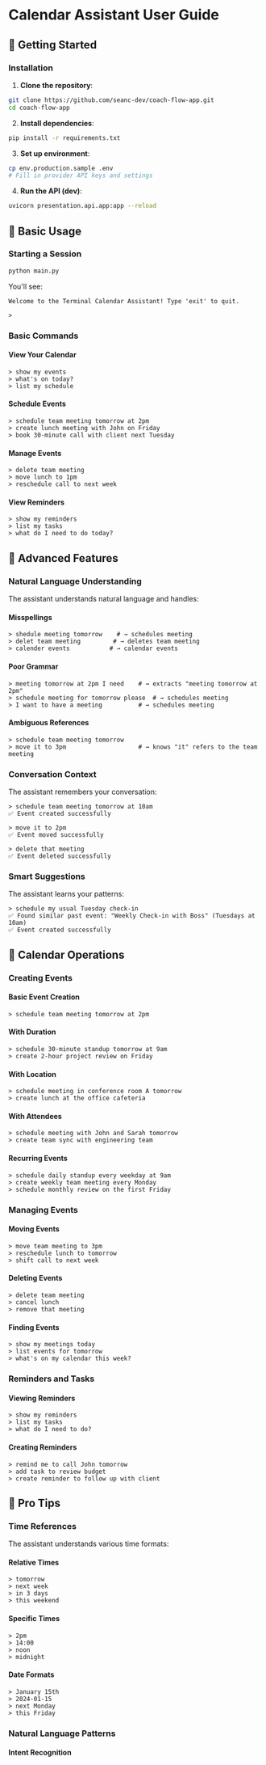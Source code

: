 # Calendar Assistant User Guide

## 🚀 Getting Started

### **Installation**

1. **Clone the repository**:

```bash
git clone https://github.com/seanc-dev/coach-flow-app.git
cd coach-flow-app
```

2. **Install dependencies**:

```bash
pip install -r requirements.txt
```

3. **Set up environment**:

```bash
cp env.production.sample .env
# Fill in provider API keys and settings
```

4. **Run the API (dev)**:

```bash
uvicorn presentation.api.app:app --reload
```

## 🎯 Basic Usage

### **Starting a Session**

```bash
python main.py
```

You'll see:

```
Welcome to the Terminal Calendar Assistant! Type 'exit' to quit.

>
```

### **Basic Commands**

#### **View Your Calendar**

```
> show my events
> what's on today?
> list my schedule
```

#### **Schedule Events**

```
> schedule team meeting tomorrow at 2pm
> create lunch meeting with John on Friday
> book 30-minute call with client next Tuesday
```

#### **Manage Events**

```
> delete team meeting
> move lunch to 1pm
> reschedule call to next week
```

#### **View Reminders**

```
> show my reminders
> list my tasks
> what do I need to do today?
```

## 🧠 Advanced Features

### **Natural Language Understanding**

The assistant understands natural language and handles:

#### **Misspellings**

```
> shedule meeting tomorrow    # → schedules meeting
> delet team meeting         # → deletes team meeting
> calender events           # → calendar events
```

#### **Poor Grammar**

```
> meeting tomorrow at 2pm I need    # → extracts "meeting tomorrow at 2pm"
> schedule meeting for tomorrow please  # → schedules meeting
> I want to have a meeting          # → schedules meeting
```

#### **Ambiguous References**

```
> schedule team meeting tomorrow
> move it to 3pm                    # → knows "it" refers to the team meeting
```

### **Conversation Context**

The assistant remembers your conversation:

```
> schedule team meeting tomorrow at 10am
✅ Event created successfully

> move it to 2pm
✅ Event moved successfully

> delete that meeting
✅ Event deleted successfully
```

### **Smart Suggestions**

The assistant learns your patterns:

```
> schedule my usual Tuesday check-in
✅ Found similar past event: "Weekly Check-in with Boss" (Tuesdays at 10am)
✅ Event created successfully
```

## 📅 Calendar Operations

### **Creating Events**

#### **Basic Event Creation**

```
> schedule team meeting tomorrow at 2pm
```

#### **With Duration**

```
> schedule 30-minute standup tomorrow at 9am
> create 2-hour project review on Friday
```

#### **With Location**

```
> schedule meeting in conference room A tomorrow
> create lunch at the office cafeteria
```

#### **With Attendees**

```
> schedule meeting with John and Sarah tomorrow
> create team sync with engineering team
```

#### **Recurring Events**

```
> schedule daily standup every weekday at 9am
> create weekly team meeting every Monday
> schedule monthly review on the first Friday
```

### **Managing Events**

#### **Moving Events**

```
> move team meeting to 3pm
> reschedule lunch to tomorrow
> shift call to next week
```

#### **Deleting Events**

```
> delete team meeting
> cancel lunch
> remove that meeting
```

#### **Finding Events**

```
> show my meetings today
> list events for tomorrow
> what's on my calendar this week?
```

### **Reminders and Tasks**

#### **Viewing Reminders**

```
> show my reminders
> list my tasks
> what do I need to do?
```

#### **Creating Reminders**

```
> remind me to call John tomorrow
> add task to review budget
> create reminder to follow up with client
```

## 🎯 Pro Tips

### **Time References**

The assistant understands various time formats:

#### **Relative Times**

```
> tomorrow
> next week
> in 3 days
> this weekend
```

#### **Specific Times**

```
> 2pm
> 14:00
> noon
> midnight
```

#### **Date Formats**

```
> January 15th
> 2024-01-15
> next Monday
> this Friday
```

### **Natural Language Patterns**

#### **Intent Recognition**

```

```
